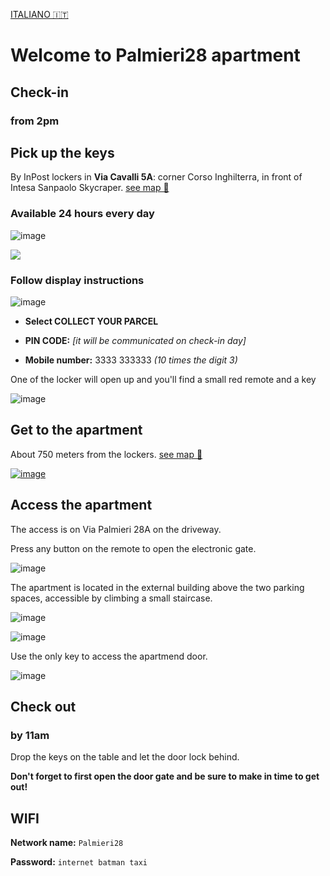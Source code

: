 <link rel="stylesheet" href="style.css" />

[ITALIANO 🇮🇹](it) 

# Welcome to Palmieri28 apartment

## Check-in
### from 2pm 


## Pick up the keys
By InPost lockers in __Via Cavalli 5A__: corner Corso Inghilterra, in front of Intesa Sanpaolo Skycraper. [see map 🔗](https://goo.gl/maps/Kx6Xvd33TvBxjkmx7)
### Available 24 hours every day

![image](https://user-images.githubusercontent.com/3280300/74546737-28230700-4f9f-11ea-8d9a-8fd7dcb76b77.png)

[![](https://user-images.githubusercontent.com/3280300/69876561-04431400-1314-11ea-9526-9b215a77b8b2.png)](https://goo.gl/maps/Kx6Xvd33TvBxjkmx7)

### Follow display instructions

![image](https://user-images.githubusercontent.com/3280300/74538795-0b7fd280-4f91-11ea-8dea-0285972c6002.png)

- __Select COLLECT YOUR PARCEL__

- __PIN CODE:__  _[it will be communicated on check-in day]_

- __Mobile number:__ 3333 333333 _(10 times the digit 3)_

One of the locker will open up and you'll find a small red remote and a key

![image](https://user-images.githubusercontent.com/3280300/95733125-f96e4500-0c81-11eb-92e1-6463a5a6b2b1.png)


## Get to the apartment
About 750 meters from the lockers. [see map 🔗](https://maps.app.goo.gl/ZSp5a5H81cP9yqfm8)

[![image](https://user-images.githubusercontent.com/3280300/74546777-3a04aa00-4f9f-11ea-8d4f-e10dfb70778d.png)](https://maps.app.goo.gl/ZSp5a5H81cP9yqfm8)

## Access the apartment

The access is on Via Palmieri 28A on the driveway.

Press any button on the remote to open the electronic gate.

![image](https://user-images.githubusercontent.com/3280300/74534506-fc485700-4f87-11ea-8ef8-c999ad56f7d3.png)

The apartment is located in the external building above the two parking spaces, accessible by climbing a small staircase.

![image](https://user-images.githubusercontent.com/3280300/95600160-ca977980-0a9d-11eb-8928-6e627ed5debe.png)

![image](https://user-images.githubusercontent.com/3280300/95600181-d125f100-0a9d-11eb-8332-ac66bb419b2c.png)

Use the only key to access the apartmend door.

![image](https://user-images.githubusercontent.com/3280300/95600197-d71bd200-0a9d-11eb-94e8-9522d4811a73.png)

## Check out
### by 11am

Drop the keys on the table and let the door lock behind.

__Don't forget to first open the door gate and be sure to make in time to get out!__

## WIFI

__Network name:__ `Palmieri28`

__Password:__ `internet batman taxi`
